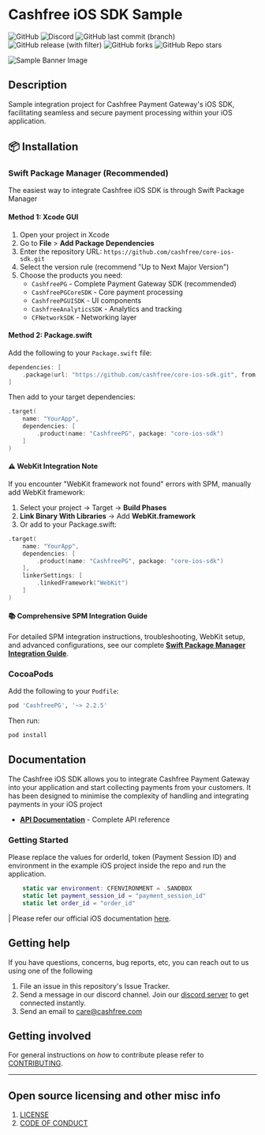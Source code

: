 # Cashfree iOS SDK Sample

![GitHub](https://img.shields.io/github/license/cashfree/core-ios-sdk) ![Discord](https://img.shields.io/discord/931125665669972018?label=discord) ![GitHub last commit (branch)](https://img.shields.io/github/last-commit/cashfree/core-ios-sdk/master) ![GitHub release (with filter)](https://img.shields.io/github/v/release/cashfree/core-ios-sdk?label=latest) ![GitHub forks](https://img.shields.io/github/forks/cashfree/core-ios-sdk) ![GitHub Repo stars](https://img.shields.io/github/stars/cashfree/core-ios-sdk)


![Sample Banner Image](https://maven.cashfree.com/images/github-header-image-ios.png)

## **Description** 

Sample integration project for Cashfree Payment Gateway's iOS SDK, facilitating seamless and secure payment processing within your iOS application.



## 📦 Installation

### Swift Package Manager (Recommended)

The easiest way to integrate Cashfree iOS SDK is through Swift Package Manager

#### **Method 1: Xcode GUI**
1. Open your project in Xcode
2. Go to **File** > **Add Package Dependencies**
3. Enter the repository URL: `https://github.com/cashfree/core-ios-sdk.git`
4. Select the version rule (recommend "Up to Next Major Version")
5. Choose the products you need:
   - `CashfreePG` - Complete Payment Gateway SDK (recommended)
   - `CashfreePGCoreSDK` - Core payment processing
   - `CashfreePGUISDK` - UI components
   - `CashfreeAnalyticsSDK` - Analytics and tracking
   - `CFNetworkSDK` - Networking layer

#### **Method 2: Package.swift**
Add the following to your `Package.swift` file:

```swift
dependencies: [
    .package(url: "https://github.com/cashfree/core-ios-sdk.git", from: "2.2.5")
]
```

Then add to your target dependencies:

```swift
.target(
    name: "YourApp",
    dependencies: [
        .product(name: "CashfreePG", package: "core-ios-sdk")
    ]
)
```

#### **⚠️ WebKit Integration Note**
If you encounter "WebKit framework not found" errors with SPM, manually add WebKit framework:

1. Select your project → Target → **Build Phases**
2. **Link Binary With Libraries** → Add **WebKit.framework**
3. Or add to your Package.swift:

```swift
.target(
    name: "YourApp",
    dependencies: [
        .product(name: "CashfreePG", package: "core-ios-sdk")
    ],
    linkerSettings: [
        .linkedFramework("WebKit")
    ]
)
```

#### **📚 Comprehensive SPM Integration Guide**
For detailed SPM integration instructions, troubleshooting, WebKit setup, and advanced configurations, see our complete **[Swift Package Manager Integration Guide](./SPM_INTEGRATION_GUIDE.md)**.

### CocoaPods

Add the following to your `Podfile`:

```ruby
pod 'CashfreePG', '~> 2.2.5'
```

Then run:
```bash
pod install
```

## Documentation

The Cashfree iOS SDK allows you to integrate Cashfree Payment Gateway into your application and start collecting payments from your customers. It has been designed to minimise the complexity of handling and integrating payments in your iOS project

- **[API Documentation](https://docs.cashfree.com/docs/ios)** - Complete API reference  

### Getting Started

Please replace the values for orderId, token (Payment Session ID) and environment in the example iOS project inside the repo and run the application.

```swift
    static var environment: CFENVIRONMENT = .SANDBOX
    static let payment_session_id = "payment_session_id"
    static let order_id = "order_id"

```


| Please refer our official iOS documentation [here](https://docs.cashfree.com/docs/ios-native).


## Getting help

If you have questions, concerns, bug reports, etc, you can reach out to us using one of the following 

1. File an issue in this repository's Issue Tracker.
2. Send a message in our discord channel. Join our [discord server](https://discord.gg/znT6X45qDS) to get connected instantly.
3. Send an email to care@cashfree.com

## Getting involved

For general instructions on _how_ to contribute please refer to [CONTRIBUTING](CONTRIBUTING.md).


----

## Open source licensing and other misc info
1. [LICENSE](https://github.com/cashfree/core-ios-sdk/blob/master/LICENSE.md)
2. [CODE OF CONDUCT](https://github.com/cashfree/core-ios-sdk/blob/master/CODE_OF_CONDUCT.md)
